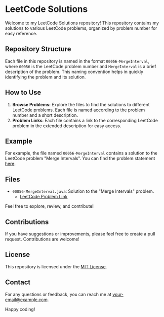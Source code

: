 # LeetCode Solutions

Welcome to my LeetCode Solutions repository! This repository contains my solutions to various LeetCode problems, organized by problem number for easy reference.

## Repository Structure

Each file in this repository is named in the format `00056-MergeInterval`, where `00056` is the LeetCode problem number and `MergeInterval` is a brief description of the problem. This naming convention helps in quickly identifying the problem and its solution.

## How to Use

1. **Browse Problems**: Explore the files to find the solutions to different LeetCode problems. Each file is named according to the problem number and a short description.
2. **Problem Links**: Each file contains a link to the corresponding LeetCode problem in the extended description for easy access.

## Example

For example, the file named `00056-MergeInterval` contains a solution to the LeetCode problem "Merge Intervals". You can find the problem statement [here](https://leetcode.com/problems/merge-intervals/).

## Files

- `00056-MergeInterval.java`: Solution to the "Merge Intervals" problem.
  - [LeetCode Problem Link](https://leetcode.com/problems/merge-intervals/)

Feel free to explore, review, and contribute!

## Contributions

If you have suggestions or improvements, please feel free to create a pull request. Contributions are welcome!

## License

This repository is licensed under the [MIT License](LICENSE).

## Contact

For any questions or feedback, you can reach me at [your-email@example.com](mailto:your-email@example.com).

Happy coding!
